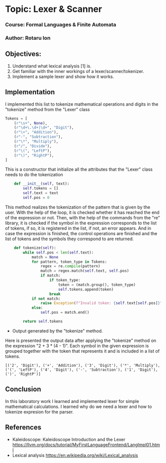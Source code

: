 # Topic: Lexer & Scanner

### Course: Formal Languages & Finite Automata
### Author: Rotaru Ion 

## Objectives:
  1. Understand what lexical analysis [1] is.
  2. Get familiar with the inner workings of a lexer/scanner/tokenizer.
  3. Implement a sample lexer and show how it works.
## Implementation
I implemented this list to tokenize mathematical operations and digits in the "tokenize" method from the "Lexer" class
```python
Tokens = [
    (r"\s+", None),
    (r"\d+\.\d+|\d+", "Digit"),
    (r"\+", "Addition"),
    (r"-", "Subtraction"),
    (r"\*", "Multiply"),
    (r"/", "Divide"),
    (r"\(", "LeftP"),
    (r"\)", "RightP"),
]
```
This is a constructor that initialize all the attributes that the "Lexer" class needs to do the tokenization
```python
    def __init__(self, text):
        self.tokens = []
        self.text = text
        self.pos = 0
```
This method realizes the tokenization of the pattern that is given by the user. With the help of the loop, it is checked whether it has reached the end of the expression or not. Then, with the help of the commands from the "re" library, it is checked if the symbol in the expression corresponds to the list of tokens, if so, it is registered in the list, if not, an error appears. And in case the expression is finished, the control operations are finished and the list of tokens and the symbols they correspond to are returned.
```python
    def tokenize(self):
        while self.pos < len(self.text):
            match = None
            for pattern, token_type in Tokens:
                regex = re.compile(pattern)
                match = regex.match(self.text, self.pos)
                if match:
                    if token_type:
                        token = (match.group(), token_type)
                        self.tokens.append(token)
                    break
            if not match:
                raise Exception(f"Invalid token: {self.text[self.pos]}")
            else:
                self.pos = match.end()

        return self.tokens
```
* Output generated by the "tokenize" method.

Here is presented the output data after applying the "tokenize" method on the expression "2 + 3 * (4 - 1)". Each symbol in the given expression is grouped together with the token that represents it and is included in a list of tokens.
```
[('2', 'Digit'), ('+', 'Addition'), ('3', 'Digit'), ('*', 'Multiply'), ('(', 'LeftP'), ('4', 'Digit'), ('-', 'Subtraction'), ('1', 'Digit'), (')', 'RightP')]
```
## Conclusion
In this laboratory work I learned and implemented lexer for simple mathematical calculations. 
I learned why do we need a lexer and how to tokenize expresion for the parser.
## References
* Kaleidoscope: Kaleidoscope Introduction and the Lexer https://llvm.org/docs/tutorial/MyFirstLanguageFrontend/LangImpl01.html
* Lexical analysis https://en.wikipedia.org/wiki/Lexical_analysis
                 
